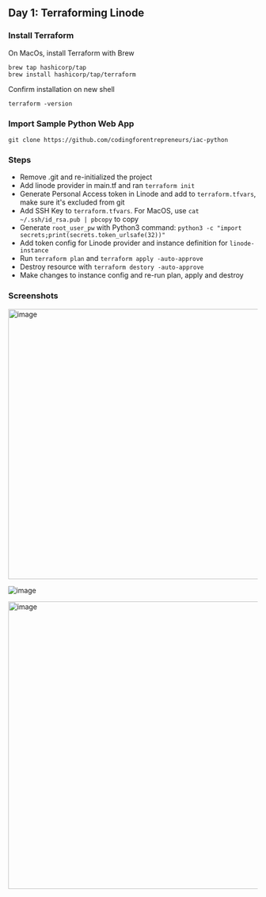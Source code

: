 ## Day 1: Terraforming Linode

### Install Terraform

On MacOs, install Terraform with Brew
```
brew tap hashicorp/tap
brew install hashicorp/tap/terraform
```

Confirm installation on new shell
```
terraform -version
```

### Import Sample Python Web App
```
git clone https://github.com/codingforentrepreneurs/iac-python
```

### Steps 

- Remove .git and re-initialized the project
- Add linode provider in main.tf and ran `terraform init`
- Generate Personal Access token in Linode and add to `terraform.tfvars`, make sure it's excluded from git
- Add SSH Key to `terraform.tfvars`. For MacOS, use `cat ~/.ssh/id_rsa.pub | pbcopy` to copy
- Generate `root_user_pw` with Python3 command: `python3 -c "import secrets;print(secrets.token_urlsafe(32))"`    
- Add token config for Linode provider and instance definition for `linode-instance`
- Run `terraform plan` and `terraform apply -auto-approve`
- Destroy resource with `terraform destory -auto-approve`
- Make changes to instance config and re-run plan, apply and destroy


### Screenshots



<img width="545" alt="image" src="https://user-images.githubusercontent.com/2639639/225081527-59381b94-8abf-4ad2-aee7-14396694ae4c.png">

![image](https://user-images.githubusercontent.com/2639639/225081627-5221d4f9-997f-4fb9-b4b2-642c30eee8d2.png)

<img width="580" alt="image" src="https://user-images.githubusercontent.com/2639639/225082381-aa84a382-77df-4066-a466-9b2b2e37984a.png">




